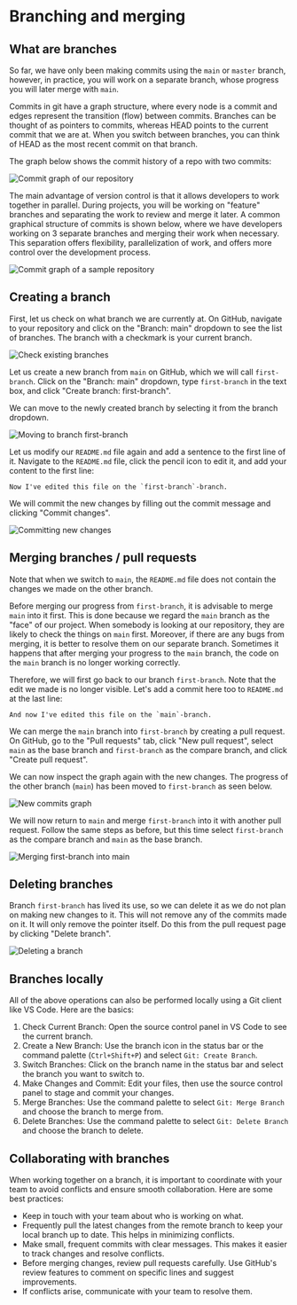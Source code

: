 # Branching and merging

## What are branches

So far, we have only been making commits using the `main` or `master` branch, however, in practice, you will work on a separate branch, whose progress you will later merge with `main`.

Commits in git have a graph structure, where every node is a commit and edges represent the transition (flow) between commits. Branches can be thought of as pointers to commits, whereas HEAD points to the current commit that we are at. When you switch between branches, you can think of HEAD as the most recent commit on that branch.

The graph below shows the commit history of a repo with two commits:

![Commit graph of our repository](./images/branch1.png)

The main advantage of version control is that it allows developers to work together in parallel. During projects, you will be working on "feature" branches and separating the work to review and merge it later. A common graphical structure of commits is shown below, where we have developers working on 3 separate branches and merging their work when necessary. This separation offers flexibility, parallelization of work, and offers more control over the development process.

![Commit graph of a sample repository](./images/branch2.png)

## Creating a branch

First, let us check on what branch we are currently at. On GitHub, navigate to your repository and click on the "Branch: main" dropdown to see the list of branches. The branch with a checkmark is your current branch.

![Check existing branches](./images/branch3.png)

Let us create a new branch from `main` on GitHub, which we will call `first-branch`. Click on the "Branch: main" dropdown, type `first-branch` in the text box, and click "Create branch: first-branch".

We can move to the newly created branch by selecting it from the branch dropdown.

![Moving to branch `first-branch`](./images/branch4.png)

Let us modify our `README.md` file again and add a sentence to the first line of it. Navigate to the `README.md` file, click the pencil icon to edit it, and add your content to the first line:

```
Now I've edited this file on the `first-branch`-branch.
```

We will commit the new changes by filling out the commit message and clicking "Commit changes".

![Committing new changes](./images/branch5.png)

## Merging branches / pull requests

Note that when we switch to `main`, the `README.md` file does not contain the changes we made on the other branch.

Before merging our progress from `first-branch`, it is advisable to merge `main` into it first. This is done because we regard the `main` branch as the "face" of our project. When somebody is looking at our repository, they are likely to check the things on `main` first. Moreover, if there are any bugs from merging, it is better to resolve them on our separate branch. Sometimes it happens that after merging your progress to the `main` branch, the code on the `main` branch is no longer working correctly.

Therefore, we will first go back to our branch `first-branch`. Note that the edit we made is no longer visible. Let's add a commit here too to `README.md` at the last line:

```
And now I've edited this file on the `main`-branch.
```

We can merge the `main` branch into `first-branch` by creating a pull request. On GitHub, go to the "Pull requests" tab, click "New pull request", select `main` as the base branch and `first-branch` as the compare branch, and click "Create pull request".

We can now inspect the graph again with the new changes. The progress of the other branch (`main`) has been moved to `first-branch` as seen below.

![New commits graph](./images/branch9.png)

We will now return to `main` and merge `first-branch` into it with another pull request. Follow the same steps as before, but this time select `first-branch` as the compare branch and `main` as the base branch.

![Merging `first-branch` into `main`](./images/branch10.png)

## Deleting branches

Branch `first-branch` has lived its use, so we can delete it as we do not plan on making new changes to it. This will not remove any of the commits made on it. It will only remove the pointer itself. Do this from the pull request page by clicking "Delete branch".

![Deleting a branch](./images/branch12.png)

## Branches locally

All of the above operations can also be performed locally using a Git client like VS Code. Here are the basics:

1. Check Current Branch: Open the source control panel in VS Code to see the current branch.
2. Create a New Branch: Use the branch icon in the status bar or the command palette (`Ctrl+Shift+P`) and select `Git: Create Branch`.
3. Switch Branches: Click on the branch name in the status bar and select the branch you want to switch to.
4. Make Changes and Commit: Edit your files, then use the source control panel to stage and commit your changes.
5. Merge Branches: Use the command palette to select `Git: Merge Branch` and choose the branch to merge from.
6. Delete Branches: Use the command palette to select `Git: Delete Branch` and choose the branch to delete.

## Collaborating with branches

When working together on a branch, it is important to coordinate with your team to avoid conflicts and ensure smooth collaboration. Here are some best practices:

- Keep in touch with your team about who is working on what.
- Frequently pull the latest changes from the remote branch to keep your local branch up to date. This helps in minimizing conflicts.
- Make small, frequent commits with clear messages. This makes it easier to track changes and resolve conflicts.
- Before merging changes, review pull requests carefully. Use GitHub's review features to comment on specific lines and suggest improvements.
- If conflicts arise, communicate with your team to resolve them.